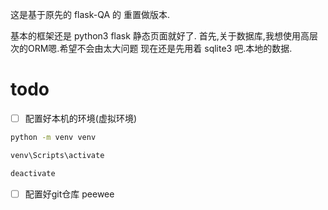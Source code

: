 这是基于原先的 flask-QA 的 重置做版本.

基本的框架还是 python3 flask
静态页面就好了.
首先,关于数据库,我想使用高层次的ORM嗯.希望不会由太大问题
现在还是先用着 sqlite3 吧.本地的数据.

# todo
- [ ] 配置好本机的环境(虚拟环境)
```bash
python -m venv venv

venv\Scripts\activate

deactivate

```

- [ ] 配置好git仓库
peewee


